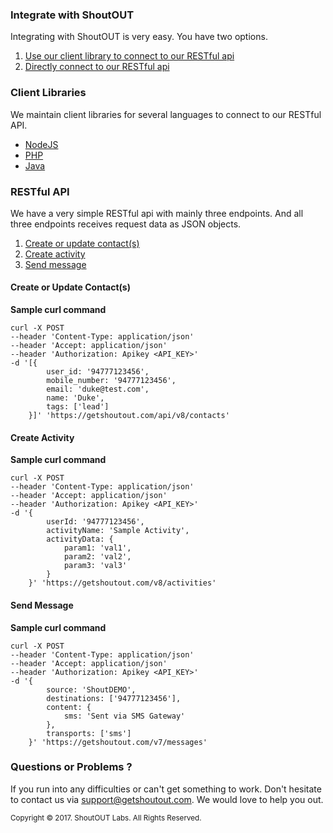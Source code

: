 ### Integrate with ShoutOUT

Integrating with ShoutOUT is very easy. You have two options.

 1. [Use our client library to connect to our RESTful api](#cL)
 2. [Directly connect to our RESTful api](#rA)

### <a id="#cL"></a>Client Libraries

We maintain client libraries for several languages to connect to our RESTful API.

- [NodeJS](https://www.npmjs.com/package/shoutout-sdk)
- [PHP](https://packagist.org/packages/shoutoutlabs/shoutout-sdk)
- [Java](https://github.com/shoutout-labs/shoutout-sdk-java)

### <a id="#rA"></a>RESTful API

We have a very simple RESTful api with mainly three endpoints. And all three endpoints receives request data as JSON objects.

 1. [Create or update contact(s)](#1)
 2. [Create activity](#2)
 3. [Send message](#3)


#### <a id="#1"></a>Create or Update Contact(s)

**Sample curl command**

```curl
curl -X POST 
--header 'Content-Type: application/json' 
--header 'Accept: application/json' 
--header 'Authorization: Apikey <API_KEY>' 
-d '[{
        user_id: '94777123456',
        mobile_number: '94777123456',
        email: 'duke@test.com',
        name: 'Duke',
        tags: ['lead']
    }]' 'https://getshoutout.com/api/v8/contacts'
```

#### <a id="#2"></a>Create Activity

**Sample curl command**

```curl
curl -X POST 
--header 'Content-Type: application/json' 
--header 'Accept: application/json' 
--header 'Authorization: Apikey <API_KEY>' 
-d '{
        userId: '94777123456',
        activityName: 'Sample Activity',
        activityData: {
            param1: 'val1',
            param2: 'val2',
            param3: 'val3'
        }
    }' 'https://getshoutout.com/v8/activities'
```

#### <a id="#3"></a>Send Message

**Sample curl command**

```curl
curl -X POST 
--header 'Content-Type: application/json' 
--header 'Accept: application/json' 
--header 'Authorization: Apikey <API_KEY>' 
-d '{
        source: 'ShoutDEMO',
        destinations: ['94777123456'],
        content: {
            sms: 'Sent via SMS Gateway'
        },
        transports: ['sms']
    }' 'https://getshoutout.com/v7/messages'
```

### Questions or Problems ?

If you run into any difficulties or can't get something to work. Don't hesitate to contact us via <support@getshoutout.com>. We would love to help you out.

<small>Copyright © 2017. ShoutOUT Labs. All Rights Reserved.</small>